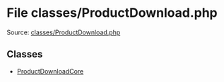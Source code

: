 File classes/ProductDownload.php
=========

Source: [classes/ProductDownload.php](https://github.com/PrestaShop/PrestaShop/blob/1.6.1.0/classes/ProductDownload.php)


Classes
-------

* [ProductDownloadCore](class.ProductDownloadCore.md)

